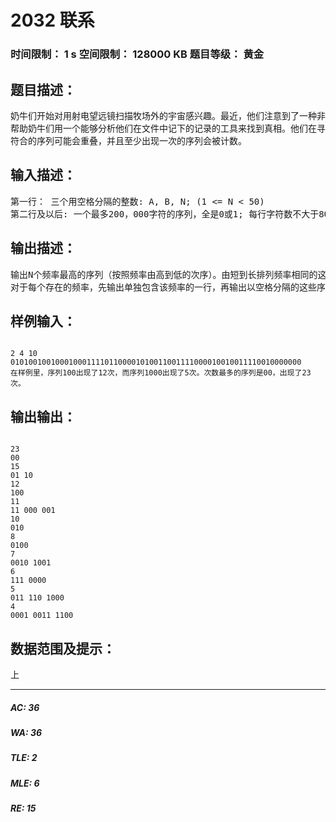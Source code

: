 # 2032 联系   
### 时间限制： 1 s     空间限制： 128000 KB     题目等级： 黄金  
## 题目描述：  

<pre>
奶牛们开始对用射电望远镜扫描牧场外的宇宙感兴趣。最近，他们注意到了一种非常奇怪的脉冲调制微波从星系的中央发射出来。他们希望知道电波是否是被某些地外生命发射出来的，还是仅仅是普通的的星星发出的。
帮助奶牛们用一个能够分析他们在文件中记下的记录的工具来找到真相。他们在寻找长度在A到B之间（包含A和B本身）在每天的数据文件中重复得最多的比特序列 (1 <= A <= B <= 12)。他们在找那些重复得最多的比特序列。一个输入限制告诉你应输出多少频率最多的序列。
符合的序列可能会重叠，并且至少出现一次的序列会被计数。
</pre>
  
  
## 输入描述：  

<pre>
第一行： 三个用空格分隔的整数: A, B, N; (1 <= N < 50)
第二行及以后: 一个最多200，000字符的序列，全是0或1; 每行字符数不大于80。
</pre>
  
  
## 输出描述：  

<pre>
输出N个频率最高的序列（按照频率由高到低的次序）。由短到长排列频率相同的这些序列，如果长短相同，按二进制大小排列。如果出现的序列个数小于N，输出存在的序列。
对于每个存在的频率，先输出单独包含该频率的一行，再输出以空格分隔的这些序列。每行六个（除非少于六个剩下）。
</pre>
  
  
## 样例输入：  

<pre><code>
2 4 10
01010010010001000111101100001010011001111000010010011110010000000
在样例里，序列100出现了12次，而序列1000出现了5次。次数最多的序列是00，出现了23次。
</code></pre>
  
  
## 输出输出：  

<pre><code>
23
00
15
01 10
12
100
11
11 000 001
10
010
8
0100
7
0010 1001
6
111 0000
5
011 110 1000
4
0001 0011 1100
</code></pre>
  
  
## 数据范围及提示：  

<pre>
上
</pre>
  
  
***  

##### AC: 36  
##### WA: 36  
##### TLE: 2  
##### MLE: 6  
##### RE: 15  
